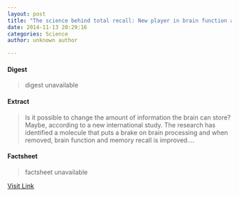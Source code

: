 ```yaml
---
layout: post
title: "The science behind total recall: New player in brain function and memory"
date: 2014-11-13 20:29:16
categories: Science
author: unknown author

---
```



#### Digest
>digest unavailable

#### Extract
>Is it possible to change the amount of information the brain can store? Maybe, according to a new international study. The research has identified a molecule that puts a brake on brain processing and when removed, brain function and memory recall is improved....

#### Factsheet
>factsheet unavailable

[Visit Link](http://feeds.sciencedaily.com/~r/sciencedaily/~3/v62bjKT5eH8/141113152916.htm)


